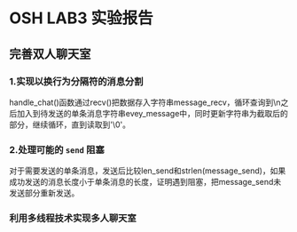 # OSH LAB3 实验报告

## 完善双人聊天室

### 1.实现以换行为分隔符的消息分割

handle_chat()函数通过recv()把数据存入字符串message_recv，循环查询到\n之后加入到待发送的单条消息字符串evey_message中，同时更新字符串为截取后的部分，继续循环，直到读取到'\0'。

### 2.处理可能的 `send` 阻塞

对于需要发送的单条消息，发送后比较len_send和strlen(message_send)，如果成功发送的消息长度小于单条消息的长度，证明遇到阻塞，把message_send未发送部分重新发送。

### 利用多线程技术实现多人聊天室

